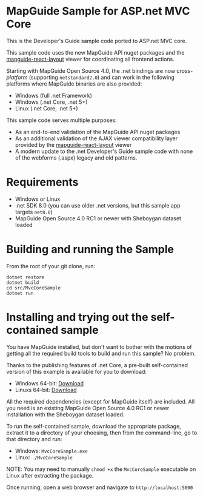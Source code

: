# MapGuide Sample for ASP.net MVC Core

This is the Developer's Guide sample code ported to ASP.net MVC core.

This sample code uses the new MapGuide API nuget packages and the [mapguide-react-layout](https://github.com/jumpinjackie/mapguide-react-layout) viewer for coordinating all frontend actions.

Starting with MapGuide Open Source 4.0, the .net bindings are now *cross-platform* (supporting `netstandard2.0`) and can work in the following platforms where MapGuide binaries are also provided:

 * Windows (full .net Framework)
 * Windows (.net Core, .net 5+)
 * Linux (.net Core, .net 5+)

This sample code serves multiple purposes:

 * As an end-to-end validation of the MapGuide API nuget packages
 * As an additional validation of the AJAX viewer compatibility layer provided by the [mapguide-react-layout](https://github.com/jumpinjackie/mapguide-react-layout) viewer
 * A modern update to the .net Developer's Guide sample code with none of the webforms (.aspx) legacy and old patterns.

# Requirements

* Windows or Linux
* .net SDK 8.0 (you can use older .net versions, but this sample app targets `net8.0`)
* MapGuide Open Source 4.0 RC1 or newer with Sheboygan dataset loaded

# Building and running the Sample

From the root of your git clone, run:

```
dotnet restore
dotnet build
cd src/MvcCoreSample
dotnet run
```

# Installing and trying out the self-contained sample

You have MapGuide installed, but don't want to bother with the motions of getting all the required build tools to build and run this sample? No problem.

Thanks to the publishing features of .net Core, a pre-built self-contained version of this example is available for you to download:

 * Windows 64-bit: [Download](https://github.com/jumpinjackie/mapguide-mvc-core-sample/releases/download/v0.2/MapGuide_MvcCoreSample_Windows_x64.zip)
 * Linuxs 64-bit: [Download](https://github.com/jumpinjackie/mapguide-mvc-core-sample/releases/download/v0.2/MapGuide_MvcCoreSample_Linux_x64.zip)

All the required dependencies (except for MapGuide itself) are included. All you need is an existing MapGuide Open Source 4.0 RC1 or newer installation with the Sheboygan dataset loaded.

To run the self-contained sample, download the appropriate package, extract it to a directory of your choosing, then from the command-line, go to that directory and run:

 * Windows: `MvcCoreSample.exe`
 * Linux: `./MvcCoreSample`

NOTE: You may need to manually `chmod +x` the `MvcCoreSample` executable on Linux after extracting the package.

Once running, open a web browser and navigate to `http://localhost:5000`